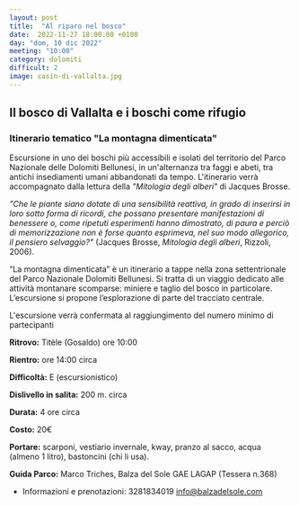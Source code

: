 ```yaml
---
layout: post
title:  "Al riparo nel bosco"
date:  2022-11-27 18:00:00 +0100
day: "dom, 10 dic 2022"
meeting: "10:00"
category: dolomiti 
difficult: 2
image: casin-di-vallalta.jpg
---
```


## Il bosco di Vallalta e i boschi come rifugio
### Itinerario tematico "La montagna dimenticata"

Escursione in uno dei boschi più accessibili e isolati del territorio del Parco Nazionale delle Dolomiti Bellunesi, in un'alternanza tra faggi e abeti, tra antichi insediamenti umani abbandonati da tempo.  L'itinerario verrà accompagnato dalla lettura della  *"Mitologia degli alberi"* di Jacques Brosse.

*"Che le piante siano dotate di una sensibilità reattiva, in grado di inserirsi in loro sotto forma di ricordi, che possano presentare manifestazioni di benessere o, come ripetuti esperimenti hanno dimostrato, di paura e perciò di memorizzazione non è forse quanto esprimeva, nel suo modo allegorico, il pensiero selvaggio?"*
(Jacques Brosse, *Mitologia degli alberi*, Rizzoli, 2006).

“La montagna dimenticata” è un itinerario a tappe nella zona settentrionale del Parco Nazionale Dolomiti Bellunesi. Si tratta di un viaggio dedicato alle attività montanare scomparse: miniere e taglio del bosco in particolare. L’escursione si propone l’esplorazione di parte del tracciato centrale.

L'escursione verrà confermata al raggiungimento del numero minimo di partecipanti

**Ritrovo:** Titèle (Gosaldo) ore 10:00

**Rientro:** ore 14:00 circa 

**Difficoltà:** E (escursionistico)

**Dislivello in salita:**  200 m. circa

**Durata:** 4 ore circa

**Costo:** 20€

**Portare:**  scarponi, vestiario invernale, kway, pranzo al sacco, acqua (almeno 1 litro), bastoncini (chi li usa).

**Guida Parco:** Marco Triches, Balza del Sole GAE LAGAP (Tessera n.368)
* Informazioni e prenotazioni: 3281834019 info@balzadelsole.com 
